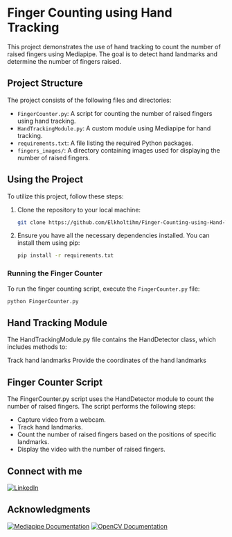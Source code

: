 # Finger Counting using Hand Tracking

This project demonstrates the use of hand tracking to count the number of raised fingers using Mediapipe. The goal is to detect hand landmarks and determine the number of fingers raised.

## Project Structure

The project consists of the following files and directories:

* `FingerCounter.py`: A script for counting the number of raised fingers using hand tracking.
* `HandTrackingModule.py`: A custom module using Mediapipe for hand tracking.
* `requirements.txt`: A file listing the required Python packages.
* `fingers_images/`: A directory containing images used for displaying the number of raised fingers.

## Using the Project

To utilize this project, follow these steps:

1. Clone the repository to your local machine:

    ```bash
    git clone https://github.com/Elkholtihm/Finger-Counting-using-Hand-Tracking.git
    ```

2. Ensure you have all the necessary dependencies installed. You can install them using pip:

    ```bash
    pip install -r requirements.txt
    ```

### Running the Finger Counter

To run the finger counting script, execute the `FingerCounter.py` file:

```bash
python FingerCounter.py
```

## Hand Tracking Module
The HandTrackingModule.py file contains the HandDetector class, which includes methods to:

Track hand landmarks
Provide the coordinates of the hand landmarks

## Finger Counter Script
The FingerCounter.py script uses the HandDetector module to count the number of raised fingers. The script performs the following steps:

* Capture video from a webcam.
* Track hand landmarks.
* Count the number of raised fingers based on the positions of specific landmarks.
* Display the video with the number of raised fingers.

## Connect with me
[![LinkedIn](https://img.shields.io/badge/LinkedIn-0077B5?style=for-the-badge&logo=linkedin&logoColor=white)](https://www.linkedin.com/in/hamza-kholti-075288209/)

## Acknowledgments
[![Mediapipe Documentation](https://img.shields.io/badge/Mediapipe-Documentation-0A66C2?style=for-the-badge&logo=mediapipe&logoColor=white)](https://ai.google.dev/edge/mediapipe/solutions/guide) 
[![OpenCV Documentation](https://img.shields.io/badge/OpenCV-Documentation-5C3EE8?style=for-the-badge&logo=opencv&logoColor=white)](https://docs.opencv.org/4.x/d6/d00/tutorial_py_root.html)
